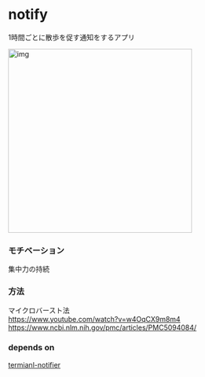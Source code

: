 # notify
1時間ごとに散歩を促す通知をするアプリ

<img width="374" alt="img" src="https://user-images.githubusercontent.com/32477095/92580916-f8847500-f2c9-11ea-90eb-9510fa71680f.png">

### モチベーション
集中力の持続

### 方法
マイクロバースト法<br>
https://www.youtube.com/watch?v=w4OqCX9m8m4
https://www.ncbi.nlm.nih.gov/pmc/articles/PMC5094084/

### depends on
[termianl-notifier](https://github.com/julienXX/terminal-notifier)
